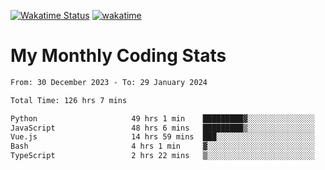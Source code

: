 [![Wakatime Status](https://github.com/noopurphalak/noopurphalak/workflows/wakatime-status-update/badge.svg)](https://github.com/noopurphalak/noopurphalak/actions/workflows/main.yml)
[![wakatime](https://wakatime.com/badge/user/80ace140-ef40-4fdd-b8ed-f3be3d2e1aea.svg)](https://wakatime.com/@80ace140-ef40-4fdd-b8ed-f3be3d2e1aea)

# My Monthly Coding Stats

<!--START_SECTION:waka-->

```txt
From: 30 December 2023 - To: 29 January 2024

Total Time: 126 hrs 7 mins

Python                     49 hrs 1 min    █████████▓░░░░░░░░░░░░░░░   38.45 %
JavaScript                 48 hrs 6 mins   █████████▒░░░░░░░░░░░░░░░   37.74 %
Vue.js                     14 hrs 59 mins  ███░░░░░░░░░░░░░░░░░░░░░░   11.76 %
Bash                       4 hrs 1 min     ▓░░░░░░░░░░░░░░░░░░░░░░░░   03.16 %
TypeScript                 2 hrs 22 mins   ▒░░░░░░░░░░░░░░░░░░░░░░░░   01.86 %
```

<!--END_SECTION:waka-->
